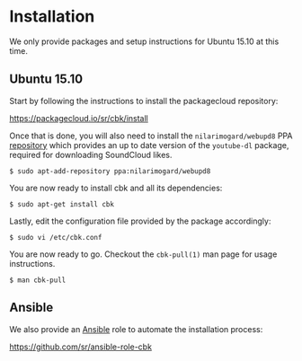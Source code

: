 Installation
============

We only provide packages and setup instructions for Ubuntu 15.10 at this time.

## Ubuntu 15.10

Start by following the instructions to install the packagecloud repository:

<https://packagecloud.io/sr/cbk/install>

Once that is done, you will also need to install the `nilarimogard/webupd8`
PPA [repository][webupd8] which provides an up to date version of the
`youtube-dl` package, required for downloading SoundCloud likes.

    $ sudo apt-add-repository ppa:nilarimogard/webupd8

You are now ready to install cbk and all its dependencies:

    $ sudo apt-get install cbk

Lastly, edit the configuration file provided by the package accordingly:

    $ sudo vi /etc/cbk.conf

You are now ready to go. Checkout the `cbk-pull(1)` man page for usage
instructions.

    $ man cbk-pull

[webupd8]: https://launchpad.net/~nilarimogard/+archive/ubuntu/webupd8

## Ansible

We also provide an [Ansible](https://ansible.com) role to automate the
installation process:

<https://github.com/sr/ansible-role-cbk>
